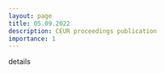 ```yaml
---
layout: page
title: 05.09.2022
description: CEUR proceedings publication
importance: 1
---
```


details